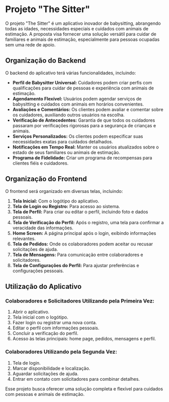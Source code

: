 # Projeto "The Sitter"

O projeto "The Sitter" é um aplicativo inovador de babysitting, abrangendo todas as idades, necessidades especiais e cuidados com animais de estimação. A proposta visa fornecer uma solução versátil para cuidar de familiares e animais de estimação, especialmente para pessoas ocupadas sem uma rede de apoio.

## Organização do Backend
O backend do aplicativo terá várias funcionalidades, incluindo:

- **Perfil de Babysitter Universal:** Cuidadores podem criar perfis com qualificações para cuidar de pessoas e experiência com animais de estimação.
- **Agendamento Flexível:** Usuários podem agendar serviços de babysitting e cuidados com animais em horários convenientes.
- **Avaliações e Comentários:** Os clientes podem avaliar e comentar sobre os cuidadores, auxiliando outros usuários na escolha.
- **Verificação de Antecedentes:** Garantia de que todos os cuidadores passaram por verificações rigorosas para a segurança de crianças e animais.
- **Serviços Personalizados:** Os clientes podem especificar suas necessidades exatas para cuidados detalhados.
- **Notificações em Tempo Real:** Manter os usuários atualizados sobre o estado de seus familiares ou animais de estimação.
- **Programa de Fidelidade:** Criar um programa de recompensas para clientes fiéis e cuidadores.

## Organização do Frontend
O frontend será organizado em diversas telas, incluindo:

1. **Tela Inicial:** Com o logótipo do aplicativo.
2. **Tela de Login ou Registro:** Para acesso ao sistema.
3. **Tela de Perfil:** Para criar ou editar o perfil, incluindo foto e dados pessoais.
4. **Tela de Verificação do Perfil:** Após o registro, uma tela para confirmar a veracidade das informações.
5. **Home Screen:** A página principal após o login, exibindo informações relevantes.
6. **Tela de Pedidos:** Onde os colaboradores podem aceitar ou recusar solicitações de ajuda.
7. **Tela de Mensagens:** Para comunicação entre colaboradores e solicitadores.
8. **Tela de Configurações do Perfil:** Para ajustar preferências e configurações pessoais.

## Utilização do Aplicativo
### Colaboradores e Solicitadores Utilizando pela Primeira Vez:
1. Abrir o aplicativo.
2. Tela inicial com o logótipo.
3. Fazer login ou registrar uma nova conta.
4. Editar o perfil com informações pessoais.
5. Concluir a verificação do perfil.
6. Acesso às telas principais: home page, pedidos, mensagens e perfil.

### Colaboradores Utilizando pela Segunda Vez:
1. Tela de login.
2. Marcar disponibilidade e localização.
3. Aguardar solicitações de ajuda.
4. Entrar em contato com solicitadores para combinar detalhes.

Esse projeto busca oferecer uma solução completa e flexível para cuidados com pessoas e animais de estimação.

